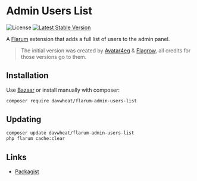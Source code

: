 # Admin Users List

![License](https://img.shields.io/badge/license-MIT-blue.svg) [![Latest Stable Version](https://img.shields.io/packagist/v/davwheat/flarum-admin-users-list.svg)](https://packagist.org/packages/davwheat/flarum-admin-users-list)

A [Flarum](http://flarum.org) extension that adds a full list of users to the admin panel.

> The initial version was created by [Avatar4eg](https://github.com/avatar4eg) & [Flagrow](https://github.com/flagrow/users-list), all credits for those versions go to them.

## Installation

Use [Bazaar](https://discuss.flarum.org/d/5151-flagrow-bazaar-the-extension-marketplace) or install manually with composer:

```sh
composer require davwheat/flarum-admin-users-list
```

## Updating

```sh
composer update davwheat/flarum-admin-users-list
php flarum cache:clear
```

## Links

- [Packagist](https://packagist.org/packages/davwheat/flarum-admin-users-list)
